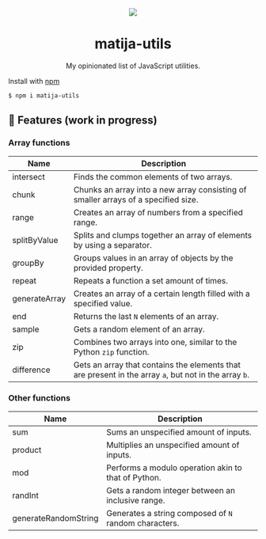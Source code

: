 <div align="center">
  <img src="https://user-images.githubusercontent.com/36193643/206005971-aa99f0c8-01cb-4495-9ab8-dbf5309628b8.png" />
</div>

<h1 align=center>matija-utils</h1>
<p align=center>My opinionated list of JavaScript utilities.</p>

Install with [npm](https://www.npmjs.com/)

```sh
$ npm i matija-utils
```

## 🚀 Features (work in progress)

### Array functions

| Name          | Description                                                                                           |
| ------------- | ----------------------------------------------------------------------------------------------------- |
| intersect     | Finds the common elements of two arrays.                                                              |
| chunk         | Chunks an array into a new array consisting of smaller arrays of a specified size.                    |
| range         | Creates an array of numbers from a specified range.                                                   |
| splitByValue  | Splits and clumps together an array of elements by using a separator.                                 |
| groupBy       | Groups values in an array of objects by the provided property.                                        |
| repeat        | Repeats a function a set amount of times.                                                             |
| generateArray | Creates an array of a certain length filled with a specified value.                                   |
| end           | Returns the last `N` elements of an array.                                                            |
| sample        | Gets a random element of an array.                                                                    |
| zip           | Combines two arrays into one, similar to the Python `zip` function.                                   |
| difference    | Gets an array that contains the elements that are present in the array `a`, but not in the array `b`. |

### Other functions

| Name                 | Description                                           |
| -------------------- | ----------------------------------------------------- |
| sum                  | Sums an unspecified amount of inputs.                 |
| product              | Multiplies an unspecified amount of inputs.           |
| mod                  | Performs a modulo operation akin to that of Python.   |
| randInt              | Gets a random integer between an inclusive range.     |
| generateRandomString | Generates a string composed of `N` random characters. |
